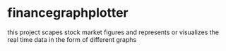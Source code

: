 # financegraphplotter

this project scapes stock market figures and represents or visualizes the real time data
in the form of different graphs 
